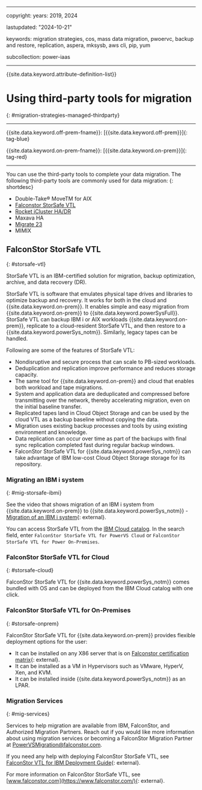﻿---

copyright:
  years: 2019, 2024

lastupdated: "2024-10-21"

keywords: migration strategies, cos, mass data migration, pwoervc, backup and restore, replication, aspera, mksysb, aws cli, pip, yum

subcollection: power-iaas

---

{{site.data.keyword.attribute-definition-list}}

# Using third-party tools for migration
{: #migration-strategies-managed-thirdparty}

---



{{site.data.keyword.off-prem-fname}}: [{{site.data.keyword.off-prem}}]{: tag-blue}


{{site.data.keyword.on-prem-fname}}: [{{site.data.keyword.on-prem}}]{: tag-red}


---

You can use the third-party tools to complete your data migration. The following third-party tools are commonly used for data migration:
{: shortdesc}

- Double-Take® MoveTM for AIX
- [Falconstor StorSafe VTL](https://cloud.ibm.com/catalog/content/vtltile-tags-v10.03-01-f1e88e51-7e3d-4fbc-a7ed-3ab9adb2afea-global)
- [Rocket iCluster HA/DR](https://cloud.ibm.com/catalog/content/poc-iClusterNew-df2ab864-0eb4-4645-8c08-f08e008e66bd-global)
- Maxava HA
- [Migrate 23](https://cloud.ibm.com/catalog/services/bus4i-system-copy---migrate-23-for-power-i)
- MIMIX

## FalconStor StorSafe VTL
{: #storsafe-vtl}

StorSafe VTL is an IBM-certified solution for migration, backup optimization, archive, and data recovery (DR).

StorSafe VTL is software that emulates physical tape drives and libraries to optimize backup and recovery. It works for both in the cloud and {{site.data.keyword.on-prem}}. It enables simple and easy migration from {{site.data.keyword.on-prem}} to {{site.data.keyword.powerSysFull}}. StorSafe VTL can backup IBM i or AIX workloads {{site.data.keyword.on-prem}}, replicate to a cloud-resident StorSafe VTL, and then restore to a {{site.data.keyword.powerSys_notm}}. Similarly, legacy tapes can be handled.

Following are some of the features of StorSafe VTL:
- Nondisruptive and secure process that can scale to PB-sized workloads.
- Deduplication and replication improve performance and reduces storage capacity.
- The same tool for {{site.data.keyword.on-prem}} and cloud that enables both workload and tape migrations.
- System and application data are deduplicated and compressed before transmitting over the network, thereby accelerating migration, even on the initial baseline transfer.
- Replicated tapes land in Cloud Object Storage and can be used by the cloud VTL as a backup baseline without copying the data.
- Migration uses existing backup processes and tools by using existing environment and knowledge.
- Data replication can occur over time as part of the backups with final sync replication completed fast during regular backup windows.
- FalconStor StorSafe VTL for {{site.data.keyword.powerSys_notm}} can take advantage of IBM low-cost Cloud Object Storage storage for its repository.

### Migrating an IBM i system
{: #mig-storsafe-ibmi}

See the video that shows migration of an IBM i system from {{site.data.keyword.on-prem}} to {{site.data.keyword.powerSys_notm}} - [Migration of an IBM i system](https://www.youtube.com/watch?v=E9_B5n3FYOM){: external}.



You can access StorSafe VTL from the [IBM Cloud catalog](https://cloud.ibm.com/catalog). In the search field, enter `FalconStor StorSafe VTL for PowerVS Cloud` or `FalconStor StorSafe VTL for Power On-Premises`.

### FalconStor StorSafe VTL for Cloud
{: #storsafe-cloud}

FalconStor StorSafe VTL for {{site.data.keyword.powerSys_notm}} comes bundled with OS and can be deployed from the IBM Cloud catalog with one click.

### FalconStor StorSafe VTL for On-Premises
{: #storsafe-onprem}

FalconStor StorSafe VTL for {{site.data.keyword.on-prem}} provides flexible deployment options for the user:
-	It can be installed on any X86 server that is on [Falconstor certification matrix](https://www.falconstor.com/support/certification-matrix/server-hardware/){: external}.
-	It can be installed as a VM in Hypervisors such as VMware, HyperV, Xen, and KVM.
-	It can be installed inside {{site.data.keyword.powerSys_notm}} as an LPAR.

### Migration Services
{: #mig-services}

Services to help migration are available from IBM, FalconStor, and Authorized Migration Partners. Reach out if you would like more information about using migration services or becoming a FalconStor Migration Partner at [PowerVSMigration@falconstor.com](mailto:PowerVSMigration@falconstor.com).

If you need any help with deploying FalconStor StorSafe VTL, see [FalconStor VTL for IBM Deployment Guide](https://falconstor-download.s3.us-east.cloud-object-storage.appdomain.cloud/FalconStor%20VTL%20for%20IBM%20Deployment%20Guide.pdf){: external}.

For more information on FalconStor StorSafe VTL, see [www.falconstor.com](https://www.falconstor.com/){: external}.
